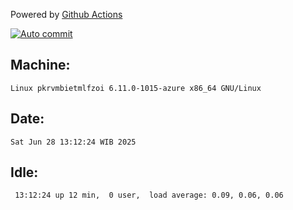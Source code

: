 Powered by [Github Actions](https://github.com/features/actions)

[![Auto commit](https://github.com/hiage/workstation/workflows/Auto%20commit/badge.svg)](https://github.com/hiage/workstation/actions?query=workflow%3A%22Auto+commit%22)

## Machine:
```
Linux pkrvmbietmlfzoi 6.11.0-1015-azure x86_64 GNU/Linux
```
## Date:
```
Sat Jun 28 13:12:24 WIB 2025
```
## Idle:
```
 13:12:24 up 12 min,  0 user,  load average: 0.09, 0.06, 0.06
```
